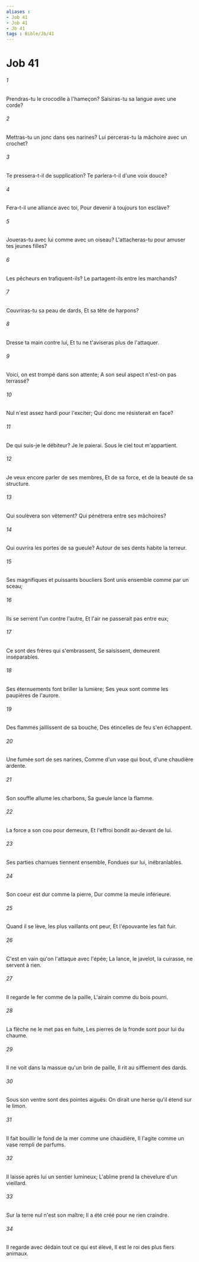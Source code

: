 ```yaml
---
aliases : 
- Job 41
- Job 41
- Jb 41
tags : Bible/Jb/41
---
```


# Job 41

###### 1
Prendras-tu le crocodile à l'hameçon? Saisiras-tu sa langue avec une corde?
###### 2
Mettras-tu un jonc dans ses narines? Lui perceras-tu la mâchoire avec un crochet?
###### 3
Te pressera-t-il de supplication? Te parlera-t-il d'une voix douce?
###### 4
Fera-t-il une alliance avec toi, Pour devenir à toujours ton esclave?
###### 5
Joueras-tu avec lui comme avec un oiseau? L'attacheras-tu pour amuser tes jeunes filles?
###### 6
Les pêcheurs en trafiquent-ils? Le partagent-ils entre les marchands?
###### 7
Couvriras-tu sa peau de dards, Et sa tête de harpons?
###### 8
Dresse ta main contre lui, Et tu ne t'aviseras plus de l'attaquer.
###### 9
Voici, on est trompé dans son attente; A son seul aspect n'est-on pas terrassé?
###### 10
Nul n'est assez hardi pour l'exciter; Qui donc me résisterait en face?
###### 11
De qui suis-je le débiteur? Je le paierai. Sous le ciel tout m'appartient.
###### 12
Je veux encore parler de ses membres, Et de sa force, et de la beauté de sa structure.
###### 13
Qui soulèvera son vêtement? Qui pénétrera entre ses mâchoires?
###### 14
Qui ouvrira les portes de sa gueule? Autour de ses dents habite la terreur.
###### 15
Ses magnifiques et puissants boucliers Sont unis ensemble comme par un sceau;
###### 16
Ils se serrent l'un contre l'autre, Et l'air ne passerait pas entre eux;
###### 17
Ce sont des frères qui s'embrassent, Se saisissent, demeurent inséparables.
###### 18
Ses éternuements font briller la lumière; Ses yeux sont comme les paupières de l'aurore.
###### 19
Des flammes jaillissent de sa bouche, Des étincelles de feu s'en échappent.
###### 20
Une fumée sort de ses narines, Comme d'un vase qui bout, d'une chaudière ardente.
###### 21
Son souffle allume les charbons, Sa gueule lance la flamme.
###### 22
La force a son cou pour demeure, Et l'effroi bondit au-devant de lui.
###### 23
Ses parties charnues tiennent ensemble, Fondues sur lui, inébranlables.
###### 24
Son coeur est dur comme la pierre, Dur comme la meule inférieure.
###### 25
Quand il se lève, les plus vaillants ont peur, Et l'épouvante les fait fuir.
###### 26
C'est en vain qu'on l'attaque avec l'épée; La lance, le javelot, la cuirasse, ne servent à rien.
###### 27
Il regarde le fer comme de la paille, L'airain comme du bois pourri.
###### 28
La flèche ne le met pas en fuite, Les pierres de la fronde sont pour lui du chaume.
###### 29
Il ne voit dans la massue qu'un brin de paille, Il rit au sifflement des dards.
###### 30
Sous son ventre sont des pointes aiguës: On dirait une herse qu'il étend sur le limon.
###### 31
Il fait bouillir le fond de la mer comme une chaudière, Il l'agite comme un vase rempli de parfums.
###### 32
Il laisse après lui un sentier lumineux; L'abîme prend la chevelure d'un vieillard.
###### 33
Sur la terre nul n'est son maître; Il a été créé pour ne rien craindre.
###### 34
Il regarde avec dédain tout ce qui est élevé, Il est le roi des plus fiers animaux.
